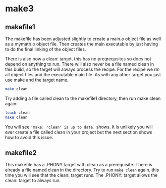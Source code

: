 # make3

## makefile1
The makefile has been adjusted slightly to create a main.o object file as well as a mymath.o object file. Then creates the main executable by just having to do the final linking of the object files.

There is also now a clean: target, this has no preqrequsites so does not depend on anything to run. There will also never be a file named clean in this build, so the target will always process the recipe. For the recipe we rm all object files and the executable main file. As with any other target you just use make and the target name.
```bash
make clean
```

Try adding a file called clean to the makefile1 directory, then run make clean again:
```bash
touch clean
make clean
```
You will see `'make: 'clean' is up to date.` shows. It is unlikely you will ever create a file called clean in your project but the next section shows how to avoid this issue.

## makefile2

This makefile has a .PHONY target with clean as a prerequisite. There is already a file named clean in the directory. Try to run `make clean` again, this time you will see that the clean: target runs. The .PHONY: target allows the clean: target to always run.

